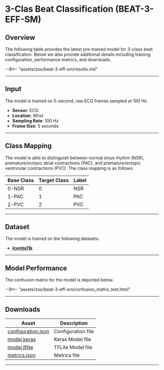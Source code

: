 # 3-Clas Beat Classification (BEAT-3-EFF-SM)

## <span class="sk-h2-span">Overview</span>

The following table provides the latest pre-trained model for 3-class beat classification. Below we also provide additional details including training configuration, performance metrics, and downloads.

--8<-- "assets/zoo/beat-3-eff-sm/results.md"

---

## <span class="sk-h2-span">Input</span>

The model is trained on 5-second, raw ECG frames sampled at 100 Hz.

- **Sensor**: ECG
- **Location**: Wrist
- **Sampling Rate**: 100 Hz
- **Frame Size**: 5 seconds

---

## <span class="sk-h2-span">Class Mapping</span>

The model is able to distinguish between normal sinus rhythm (NSR), premature/ectopic atrial contractions (PAC), and premature/ectopic ventricular contractions (PVC). The class mapping is as follows:

| Base Class    | Target Class | Label     |
| ------------- | ------------ | --------- |
| 0-NSR         | 0            | NSR       |
| 1-PAC         | 1            | PAC       |
| 2-PVC         | 2            | PVC       |

---

## <span class="sk-h2-span">Dataset</span>

The model is trained on the following datasets:

- **[Icentia11k](../datasets/icentia11k.md)**

---

## <span class="sk-h2-span">Model Performance</span>

The confusion matrix for the model is depicted below.

<div class="sk-plotly-graph-div">
--8<-- "assets/zoo/beat-3-eff-sm/confusion_matrix_test.html"

</div>

---

## <span class="sk-h2-span">Downloads</span>

| Asset                                                                | Description                   |
| -------------------------------------------------------------------- | ----------------------------- |
| [configuration.json](https://ambiqai-model-zoo.s3.us-west-2.amazonaws.com/heartkit/beat/beat-3-eff-sm/latest/configuration.json)   | Configuration file            |
| [model.keras](https://ambiqai-model-zoo.s3.us-west-2.amazonaws.com/heartkit/beat/beat-3-eff-sm/latest/model.keras)            | Keras Model file              |
| [model.tflite](https://ambiqai-model-zoo.s3.us-west-2.amazonaws.com/heartkit/beat/beat-3-eff-sm/latest/model.tflite)       | TFLite Model file             |
| [metrics.json](https://ambiqai-model-zoo.s3.us-west-2.amazonaws.com/heartkit/beat/beat-3-eff-sm/latest/metrics.json)       | Metrics file                  |

---
